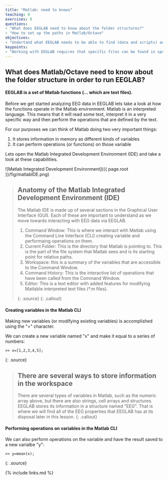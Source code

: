 ```yaml
---
title: "Matlab: need to knows"
teaching: 0
exercises: 0
questions:
- "What does EEGLAB need to know about the folder structures?"
- "How to set up the paths in Matlab/Octave"
objectives:
- "Undertand what EEGLAB needs to be able to find (data and scripts) and how to tell it where to find them."
keypoints:
- "Working with EEGLAB requires that specific files can be found in specific locations"
---
```


## What does Matlab/Octave need to know about the folder structure in order to run EEGLAB?

#### **EEGLAB is a set of Matlab functions (... which are text files).**

Before we get started analyzing EEG data in EEGLAB lets take a look at how the functions operate in the Matlab environment. Matlab is an interpreted language. This means that it will read some text, interpret it in a very specific way and then perform the operations that are defined by the text.

For our purposes we can think of Matlab doing two very important things:
1. It stores information in memory as different kinds of variables
2. It can perform operations (or functions) on those variable

Lets open the Matlab Integrated Development Environment (IDE) and take a look at these capabilities.

![Matlab Integrated Development Environment]({{ page.root }}/fig/matlabIDE.png)

> ## Anatomy of the Matlab Integrated Development Environment (IDE)
> The Matlab IDE is made up of several sections in the Graphical User Interface (GUI). Each of these are important to understand as we move towards interacting with EEG data via EEGLAB.
> 1. Command Window: This is where we interact with Matlab using the Command Line Interface (CLI) creating variable and performaing operations on them.
> 2. Current Folder: This is the directory that Matlab is pointing to. This is the part of the file system that Matlab sees and is its starting point for relative paths.
> 3. Workspace: this is a summary of the variables that are accessible to the Command Window.
> 4. Command History: This is the interactive list of operations that have been called from the Command Window.
> 5. Editor: This is a text editor with added features for modifying Matlable interpreted text files (*.m files). 
>
> {: .source}
{: .callout}

#### **Creating variables in the Matlab CLI**
Making new variables (or modifying existing variables) is accomplished using the "=" character.

We can create a new variable named "x" and make it equal to a series of numbers:
~~~
>> x=[1,2,3,4,5];
~~~
{: .source}

> ## There are several ways to store information in the workspace
>There are several types of variables in Matlab, such as the numeric array above, but there are also strings, cell arrays and structures. EEGLAB stores its information in a structure named "EEG". That is where we will find all of the EEG properties that EEGLAB has at its disposal later in this lesson.
{: .callout}

#### **Performing operations on variables in the Matlab CLI**

We can also perform operations on the variable and have the result saved to a new varialbe "y":
~~~
>> y=mean(x);
~~~
{: .source}

{% include links.md %}

